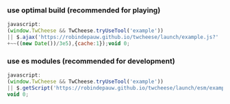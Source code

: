 ### use optimal build (recommended for playing)

```javascript
javascript:
(window.TwCheese && TwCheese.tryUseTool('example'))
|| $.ajax('https://robindepauw.github.io/twcheese/launch/example.js?'
+~~((new Date())/3e5),{cache:1});void 0;
```

### use es modules (recommended for development)

```javascript
javascript:
(window.TwCheese && TwCheese.tryUseTool('example'))
|| $.getScript('https://robindepauw.github.io/twcheese/launch/esm/example.js');
void 0;
```
